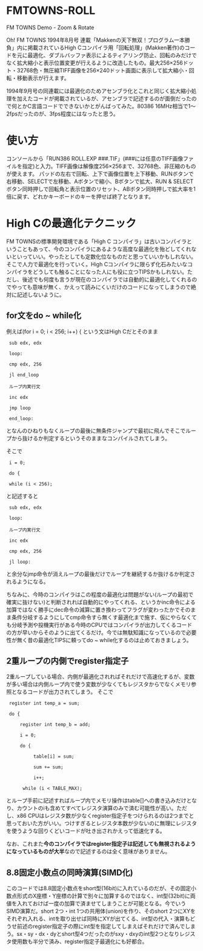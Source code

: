 # FMTOWNS-ROLL
FM TOWNS Demo - Zoom &amp; Rotate


Oh! FM TOWNS 1994年8月号 連載「Makkenの天下無双！プログラム一本勝負」内に掲載されているHigh Cコンパイラ用「回転処理」(Makken著作)のコードを元に最適化、ダブルバッファ表示によるティアリング防止、回転のみだけでなく拡大縮小と表示位置変更が行えるように改造したもの。最大256×256ドット・32768色・無圧縮TIFF画像を256×240ドット画面に表示して拡大縮小・回転・移動表示が行えます。

1994年9月号の同連載には最適化のためアセンブラ化とこれと同じく拡大縮小処理を加えたコードが掲載されているが、アセンブラで記述するのが面倒だったので何とかC言語コードでできないかとがんばってみた。80386 16MHz相当で1～2fpsだったのが、3fps程度にはなったと思う。

# 使い方
コンソールから「RUN386 ROLL.EXP ###.TIF」(###には任意のTIFF画像ファイルを指定)と入力。TIFF画像は解像度256×256まで、32768色、非圧縮のものが使えます。
パッドの左右で回転、上下で画像位置を上下移動、RUNボタンで右移動、SELECTで左移動、Aボタンで縮小、Bボタンで拡大、RUN & SELECTボタン同時押しで回転角と表示位置のリセット、ABボタン同時押しで拡大率を1倍に戻す、どれかキーボードのキーを押せば終了となります。

# High Cの最適化テクニック
FM TOWNSの標準開発環境である「High C コンパイラ」は古いコンパイラということもあって、今のコンパイラにあるような高度な最適化を殆どしてくれないといっていい。やったとしても定数化位なものだと思っていいかもしれない。
そこで人力で最適化を行っていく。High Cコンパイラに限らず化石みたいなコンパイラをどうしても触ることになった人にも役に立つTIPSかもしれない。ただし、後述でも何度も言うが現在のコンパイラでは自動的に最適化してくれるのでやっても意味が無く、かえって読みにくいだけのコードになってしまうので絶対に記述しないように。

## for文をdo ~ while化 ##
例えば(for i = 0; i < 256; i++) {
という文はHigh Cだとそのまま

     sub edx, edx

     loop:

     cmp edx, 256

     jl end_loop

     ループ内実行文

     inc edx

     jmp loop

     end_loop:

となんのひねりもなくループの最後に無条件ジャンプで最初に飛んでそこでループから抜けるか判定するというそのままなコンパイルされてしまう。

そこで

     i = 0;
 
     do {
 
     while (i < 256);

と記述すると

     sub edx, edx

     loop:

     ループ内実行文

     inc edx

     cmp edx, 256

     jl loop:

と余分なjmp命令が消えループの最後だけでループを継続するか抜けるか判定されるようになる。

ちなみに、今時のコンパイラはこの程度の最適化は問題がない(ループの最初で確実に抜けない)と判断されれば自動的にやってくれる、というかinc命令による加算ではなく勝手にdec命令の減算に置き換わってフラグが変わったかでそのまま条件分岐するようにしてcmp命令すら無くす最適化まで施す、仮にやらなくても分岐予測や投機実行がある今時のCPUではコンパイラが出力してくるコードの方が早いからそのように出てくるだけ。今では無駄知識になっているので必要性が無く昔の最適化TIPSに頼ってdo ~ while化するのは止めておきましょう。

## 2重ループの内側でregister指定子 ##
2重ループしている場合、内側が最適化されればそれだけで高速化するが、変数が多い場合は内側ループ内で使う変数が少なくてもレジスタからでなくメモリ参照となるコードが出力されてしまう。
そこで

     register int temp_a = sum;

     do {
 
         register int temp_b = add;
 
         i = 0;
 
         do {
 
              table[i] = sum;
 
              sum += sum;
 
              i++;
 
          while (i < TABLE_MAX);

とループ手前に記述すればループ内でメモリ操作はtable[]への書き込みだけとなり、カウントのiも含めてすべてレジスタ演算のみで済む可能性が高い。ただし、x86 CPUはレジスタ数が少なくregister指定子をつけられるのは2つまでと思っておいた方がいい。つけすぎるとレジスタ本数が少ないのに無理にレジスタを使うような回りくどいコードが吐き出されかえって低速化する。
 
なお、これまた**今のコンパイラではregister指定子は記述しても無視されるようになっているものが大半**なので記述するのは全く意味がありません。

## 8.8固定小数点の同時演算(SIMD化) ##
このコードでは8.8固定小数点をshort型(16bit)に入れているのだが、その固定小数点形式のX座標・Y座標の計算で別々に加算するのではなく、int型(32bit)に両値を入れておけば一度の加算で済ませてしまうことが可能となる。今でいうSIMD演算だ。short 2つ・int 1つの共用体(union)を作り、そのshort 2つにXYをそれぞれ入れる、intを取り出せば同時にXYが出てくる、int型の代入・演算もどうせ前述のregister指定子の際にint型を指定してしまえばそれだけで済んでしまう。sx・sy・dx・dyとshort型4つだったのがsxy・dxyのint型2つとなりレジスタ使用数も半分で済み、register指定子最適化にも好都合。
